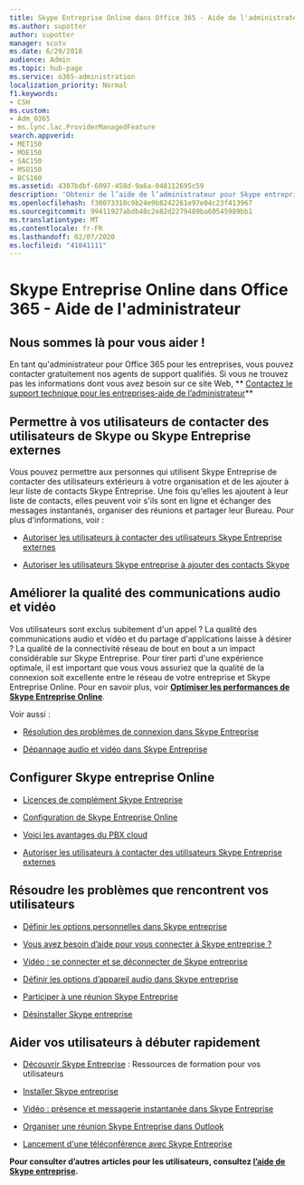 ```yaml
---
title: Skype Entreprise Online dans Office 365 - Aide de l'administrateur
ms.author: supotter
author: supotter
manager: scotv
ms.date: 6/29/2018
audience: Admin
ms.topic: hub-page
ms.service: o365-administration
localization_priority: Normal
f1.keywords:
- CSH
ms.custom:
- Adm_O365
- ms.lync.lac.ProviderManagedFeature
search.appverid:
- MET150
- MOE150
- SAC150
- MSO150
- BCS160
ms.assetid: 4307bdbf-6097-458d-9a6a-048112695c59
description: 'Obtenir de l’aide de l’administrateur pour Skype entreprise : configurer Skype entreprise, votre réseau, vos réunions et votre messagerie instantanée et l’accès externe pour les utilisateurs. Configurez les paramètres, dépannez et affichez les rapports d’utilisation.'
ms.openlocfilehash: f30073310c9b24e9b8242261e97e04c23f413967
ms.sourcegitcommit: 99411927abdb40c2e82d2279489ba60545989bb1
ms.translationtype: MT
ms.contentlocale: fr-FR
ms.lasthandoff: 02/07/2020
ms.locfileid: "41841111"
---
```

# <a name="skype-for-business-online-in-office-365---admin-help"></a>Skype Entreprise Online dans Office 365 - Aide de l'administrateur

## <a name="were-here-to-help"></a>Nous sommes là pour vous aider !

En tant qu'administrateur pour Office 365 pour les entreprises, vous pouvez contacter gratuitement nos agents de support qualifiés. Si vous ne trouvez pas les informations dont vous avez besoin sur ce site Web, ** [Contactez le support technique pour les entreprises-aide de l’administrateur](https://support.office.com/article/32a17ca7-6fa0-4870-8a8d-e25ba4ccfd4b)**
  
## <a name="let-your-users-contact-external-skype-or-skype-for-business-users"></a>Permettre à vos utilisateurs de contacter des utilisateurs de Skype ou Skype Entreprise externes

Vous pouvez permettre aux personnes qui utilisent Skype Entreprise de contacter des utilisateurs extérieurs à votre organisation et de les ajouter à leur liste de contacts Skype Entreprise. Une fois qu'elles les ajoutent à leur liste de contacts, elles peuvent voir s'ils sont en ligne et échanger des messages instantanés, organiser des réunions et partager leur Bureau. Pour plus d'informations, voir :
  
- [Autoriser les utilisateurs à contacter des utilisateurs Skype Entreprise externes](https://support.office.com/article/b414873a-0059-4cd5-aea1-e5d0857dbc94)
    
- [Autoriser les utilisateurs Skype entreprise à ajouter des contacts Skype](https://support.office.com/article/08666236-1894-42ae-8846-e49232bbc460)
    
## <a name="improve-call-and-video-quality"></a>Améliorer la qualité des communications audio et vidéo

Vos utilisateurs sont exclus subitement d'un appel ? La qualité des communications audio et vidéo et du partage d'applications laisse à désirer ? La qualité de la connectivité réseau de bout en bout a un impact considérable sur Skype Entreprise. Pour tirer parti d'une expérience optimale, il est important que vous vous assuriez que la qualité de la connexion soit excellente entre le réseau de votre entreprise et Skype Entreprise Online. Pour en savoir plus, voir **[Optimiser les performances de Skype Entreprise Online](tune-skype-for-business-online-performance.md)**. 
  
Voir aussi :
  
- [Résolution des problèmes de connexion dans Skype Entreprise](https://support.office.com/article/ca302828-783f-425c-bbe2-356348583771)
    
- [Dépannage audio et vidéo dans Skype Entreprise](https://support.office.com/article/62777bc6-c52b-47ae-84ba-a8905c3b71dc)
    
## <a name="set-up-skype-for-business-online"></a>Configurer Skype entreprise Online

- [Licences de complément Skype Entreprise](https://support.office.com/article/3ed752b1-5983-43f9-bcfd-760619ab40a7)
    
- [Configuration de Skype Entreprise Online](https://support.office.com/article/40296968-e779-4259-980b-c2de1c044c6e)
    
- [Voici les avantages du PBX cloud](https://support.office.com/article/bc9756d1-8a2f-42c4-98f6-afb17c29231c)
    
- [Autoriser les utilisateurs à contacter des utilisateurs Skype Entreprise externes](https://support.office.com/article/b414873a-0059-4cd5-aea1-e5d0857dbc94)
    
## <a name="fix-problems-for-your-users"></a>Résoudre les problèmes que rencontrent vos utilisateurs

- [Définir les options personnelles dans Skype entreprise](https://support.office.com/article/68bacc31-71d3-44c3-a4d4-64da78c447aa#bkmk-stop-automatic-startup)
    
- [Vous avez besoin d’aide pour vous connecter à Skype entreprise ?](https://support.office.com/article/448b8ea7-5b33-444a-afd4-175fc9930d05)
    
- [Vidéo : se connecter et se déconnecter de Skype entreprise](https://support.office.com/article/8abed4b3-ac48-493e-9d76-0e10140e9451)
    
- [Définir les options d’appareil audio dans Skype entreprise](https://support.office.com/article/2533d929-9814-4349-8ae4-fca29246e2ff)
    
- [Participer à une réunion Skype Entreprise](https://support.office.com/article/3862be6d-758a-4064-a016-67c0febf3cd5)
    
- [Désinstaller Skype entreprise](https://support.office.com/article/28C4A036-7F22-406C-B7F4-87894CBAF902)
    
## <a name="help-your-users-get-started-quickly"></a>Aider vos utilisateurs à débuter rapidement

- [Découvrir Skype Entreprise](https://support.office.com/article/8a3491a3-c095-4718-80cf-cbbe4afe4eba) : Ressources de formation pour vos utilisateurs 
    
- [Installer Skype entreprise](https://support.office.com/article/8a0d4da8-9d58-44f9-9759-5c8f340cb3fb)
    
- [Vidéo : présence et messagerie instantanée dans Skype Entreprise](https://support.office.com/article/c873b869-4ce0-4375-9bea-5de150eaf081)
    
- [Organiser une réunion Skype Entreprise dans Outlook](https://support.office.com/article/b8305620-d16e-4667-989d-4a977aad6556)
    
- [Lancement d'une téléconférence avec Skype Entreprise](https://support.office.com/article/8dc8ac52-91ac-4db9-8672-11551fdaf997)
    
 **Pour consulter d’autres articles pour les utilisateurs, consultez [l’aide de Skype entreprise](https://support.office.com/article/4fbe07ce-6b15-4a06-bcf0-baea57890410).**
  

